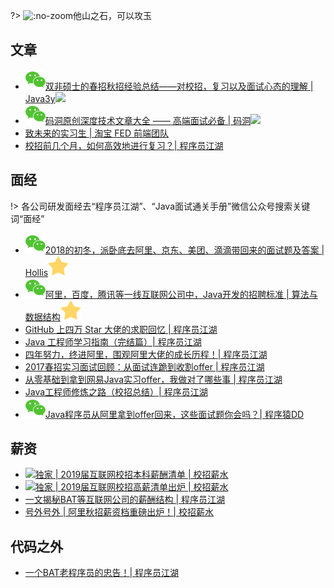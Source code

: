 ?> ![](https://notes.abelsu7.top/_media/interview.svg ':no-zoom')他山之石，可以攻玉

## 文章

- [![](logo/wechat.svg)双非硕士的春招秋招经验总结——对校招，复习以及面试心态的理解 | Java3y![](https://notes.abelsu7.top/_media/star.svg)](https://mp.weixin.qq.com/s/CWcJjMaacrLb0L8tV8Gszw)
- [![](logo/wechat.svg)码洞原创深度技术文章大全 —— 高端面试必备 | 码洞![](https://notes.abelsu7.top/_media/star.svg)](https://mp.weixin.qq.com/s/3Cy7dZordk6NbxYCBFSOeg)
- [致未来的实习生 | 淘宝 FED 前端团队](http://taobaofed.org/blog/2017/03/03/to-my-future-friend/)
- [校招前几个月，如何高效地进行复习？| 程序员江湖](https://mp.weixin.qq.com/s/qNsdg7dRHeTamTkip011lQ)

## 面经

!> 各公司研发面经去“程序员江湖”、“Java面试通关手册”微信公众号搜索关键词“面经”

- [![](logo/wechat.svg)2018的初冬，派卧底去阿里、京东、美团、滴滴带回来的面试题及答案 | Hollis![](logo/star.svg)](https://mp.weixin.qq.com/s/BaBB_xiCXmw5pmAQ2Cjm2A)
- [![](logo/wechat.svg)阿里，百度，腾讯等一线互联网公司中，Java开发的招聘标准 | 算法与数据结构![](logo/star.svg)](https://mp.weixin.qq.com/s/JDOE9N0CF6KPqOCmAmqLTw)
- [GitHub 上四万 Star 大佬的求职回忆 | 程序员江湖](https://mp.weixin.qq.com/s/axQyt0OSaIKROfDBCAwG1g)
- [Java 工程师学习指南（完结篇）| 程序员江湖](https://mp.weixin.qq.com/s/r71lkIwlb_JA_f00yqBK2w)
- [四年努力，终进阿里，围观阿里大佬的成长历程！| 程序员江湖](https://mp.weixin.qq.com/s/AYECRdFh8kFHLSNqMmgmQg)
- [2017春招实习面试回顾：从面试连跪到收割offer | 程序员江湖](https://mp.weixin.qq.com/s/VMUqz4L7ZatpiF32MCVL6Q)
- [从零基础到拿到网易Java实习offer，我做对了哪些事 | 程序员江湖](https://mp.weixin.qq.com/s/8w8rPN8cl4cVGe-r1VsMXg)
- [Java工程师修炼之路（校招总结）| 程序员江湖](https://mp.weixin.qq.com/s/31B2kuir0YwhkhqRl3aK1Q)
- [![](logo/wechat.svg)Java程序员从阿里拿到offer回来，这些面试题你会吗？| 程序猿DD](https://mp.weixin.qq.com/s/WBdgC-hVxYT6_PmICbzlrQ)


## 薪资

- [![](https://notes.abelsu7.top/_media/star.svg)独家 | 2019届互联网校招本科薪酬清单 | 校招薪水](https://mp.weixin.qq.com/s/OOkat0ZO3dESKz6XsCdFJQ)
- [![](https://notes.abelsu7.top/_media/star.svg)独家 | 2019届互联网校招高薪清单出炉 | 校招薪水](https://mp.weixin.qq.com/s/qa2rqNf8SIJZ1Ly2qVs9Lg)
- [一文揭秘BAT等互联网公司的薪酬结构 | 程序员江湖](https://mp.weixin.qq.com/s/WiP8T_v7lVbHpoc6j7BCXA)
- [号外号外 | 阿里秋招薪资档重磅出炉！| 校招薪水](https://mp.weixin.qq.com/s/FPhCcdkAML2XW7QnFsEnoA)

## 代码之外

- [一个BAT老程序员的忠告！| 程序员江湖](https://mp.weixin.qq.com/s/czIY61Hz5iepsVmSjWMM6w)
